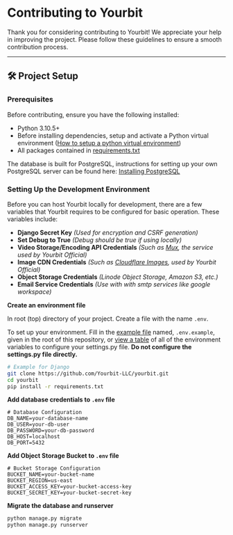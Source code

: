# Contributing to Yourbit

Thank you for considering contributing to Yourbit! We appreciate your help in improving the project. Please follow these guidelines to ensure a smooth contribution process.

---

## 🛠 Project Setup

### Prerequisites
Before contributing, ensure you have the following installed:

- Python 3.10.5+
- Before installing dependencies, setup and activate a Python virtual environment ([How to setup a python virtual environment](https://www.freecodecamp.org/news/how-to-setup-virtual-environments-in-python/))
- All packages contained in [requirements.txt](https://github.com/Yourbit-LLC/yourbit/blob/main/requirements.txt)

The database is built for PostgreSQL, instructions for setting up your own PostgreSQL server can be found here:
[Installing PostgreSQL](https://www.postgresql.org/docs/current/tutorial-install.html) 


### Setting Up the Development Environment
Before you can host Yourbit locally for development, there are a few variables that Yourbit requires to be configured for basic operation. These variables include:
- **Django Secret Key** _(Used for encryption and CSRF generation)_
- **Set Debug to True** _(Debug should be true if using locally)_
- **Video Storage/Encoding API Credentials** _(Such as [Mux](https://www.mux.com), the service used by Yourbit Official)_
- **Image CDN Credentials** _(Such as [Cloudflare Images](https://developers.cloudflare.com/images/), used by Yourbit Official)_
- **Object Storage Credentials** _(Linode Object Storage, Amazon S3, etc.)_
- **Email Service Credentials** _(Use with with smtp services like google workspace)_

**Create an environment file**

In root (top) directory of your project. Create a file with the name `.env`. 

To set up your environment. Fill in the [example file](https://github.com/Yourbit-LLC/yourbit/blob/main/.env.example) named, `.env.example`, given in the root of this repository, or [view a table](https://github.com/Yourbit-LLC/yourbit/blob/main/ENVIRONMENT.md) of all of the environment variables to configure your settings.py file. **Do not configure the settings.py file directly.**


```sh
# Example for Django
git clone https://github.com/Yourbit-LLC/yourbit.git
cd yourbit
pip install -r requirements.txt
```

**Add database credentials to `.env` file**
```env
# Database Configuration
DB_NAME=your-database-name
DB_USER=your-db-user
DB_PASSWORD=your-db-password
DB_HOST=localhost
DB_PORT=5432
```

**Add Object Storage Bucket to `.env` file**
```env
# Bucket Storage Configuration
BUCKET_NAME=your-bucket-name
BUCKET_REGION=us-east
BUCKET_ACCESS_KEY=your-bucket-access-key
BUCKET_SECRET_KEY=your-bucket-secret-key
```

**Migrate the database and runserver**
```sh
python manage.py migrate
python manage.py runserver
```
